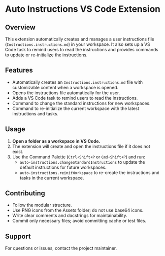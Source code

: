 # Auto Instructions VS Code Extension

## Overview

This extension automatically creates and manages a user instructions file (`Instructions.instructions.md`) in your workspace. It also sets up a VS Code task to remind users to read the instructions and provides commands to update or re-initialize the instructions.

## Features
- Automatically creates an `Instructions.instructions.md` file with customizable content when a workspace is opened.
- Opens the instructions file automatically for the user.
- Adds a VS Code task to remind users to read the instructions.
- Command to change the standard instructions for new workspaces.
- Command to re-initialize the current workspace with the latest instructions and tasks.

## Usage
1. **Open a folder as a workspace in VS Code.**
2. The extension will create and open the instructions file if it does not exist.
3. Use the Command Palette (`Ctrl+Shift+P` or `Cmd+Shift+P`) and run:
   - `auto-instructions.changeStandardInstructions` to update the default instructions for future workspaces.
   - `auto-instructions.reinitWorkspace` to re-create the instructions and tasks in the current workspace.

## Contributing
- Follow the modular structure.
- Use PNG icons from the Assets folder; do not use base64 icons.
- Write clear comments and docstrings for maintainability.
- Commit only necessary files; avoid committing cache or test files.

## Support
For questions or issues, contact the project maintainer.
